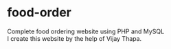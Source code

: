 # food-order
Complete food ordering website using PHP and MySQL <br>
I create this website by the help of Vijay Thapa.
